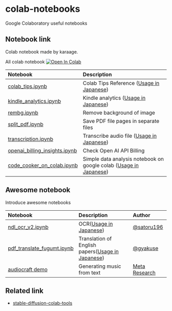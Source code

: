 # colab-notebooks
Google Colaboratory useful notebooks

## Notebook link
Colab notebook made by karaage.

All colab notebook
[![Open In Colab](https://colab.research.google.com/assets/colab-badge.svg)](https://colab.research.google.com/github/karaage0703/colab-notebooks/blob/main)

| Notebook  | Description |
|:-|:-|
| [colab_tips.ipynb](colab_tips.ipynb)  | Colab Tips Reference ([Usage in Japanese](https://karaage.hatenadiary.jp/entry/2018/12/17/073000)) |
| [kindle_analytics.ipynb](kindle_analytics.ipynb)  | Kindle analytics ([Usage in Japanese](https://zenn.dev/karaage0703/articles/3a163290a4bc26)) |
| [rembg.ipynb](rembg.ipynb)  | Remove background of image |
| [split_pdf.ipynb](split_pdf.ipynb)  | Save PDF file pages in separate files |
| [transcription.ipynb](transcription.ipynb)  | Transcribe audio file ([Usage in Japanese](https://zenn.dev/karaage0703/articles/6b81561d245968)) |
| [openai_billing_insights.ipynb](openai_billing_insights.ipynb)  | Check Open AI API Billing |
| [code_cooker_on_colab.ipynb](code_cooker_on_colab.ipynb)  | Simple data analysis notebook on google colab ([Usage in Japanese](https://zenn.dev/karaage0703/articles/f6a1df0b2eabf4)) |


## Awesome notebook
Introduce awesome notebooks

| Notebook  | Description | Author |
|:-|:-|:-|
| [ndl_ocr_v2.ipynb](https://colab.research.google.com/github/nakamura196/ndl_ocr/blob/main/ndl_ocr_v2.ipynb)  | OCR([Usage in Japanese](https://zenn.dev/nakamura196/articles/b6712981af3384))  | [@satoru196](https://twitter.com/satoru196) |
| [pdf_translate_fugumt.ipynb](https://colab.research.google.com/drive/1wz5BfvyJFLI_80rTVPkXM6zrjvUTRaIH?usp=sharing)  | Translation of English papers([Usage in Japanese](https://qiita.com/sakasegawa/items/f50aae7f3acf475411aa))  | [@gyakuse](https://twitter.com/gyakuse) |
| [audiocraft demo](https://github.com/facebookresearch/audiocraft/blob/main/demo.ipynb)  | Generating music from text  | [Meta Research](https://github.com/facebookresearch) |




## Related link
- [stable-diffusion-colab-tools](https://github.com/karaage0703/stable-diffusion-colab-tools)
